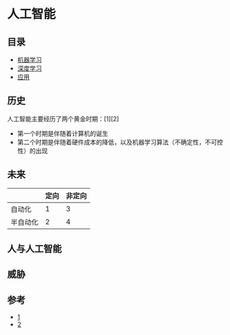 ﻿# 人工智能

## 目录

- [机器学习](https://github.com/im-iron-man/summary/tree/master/%E4%BA%BA%E5%B7%A5%E6%99%BA%E8%83%BD/%E6%9C%BA%E5%99%A8%E5%AD%A6%E4%B9%A0)
- [深度学习](https://github.com/im-iron-man/summary/tree/master/%E4%BA%BA%E5%B7%A5%E6%99%BA%E8%83%BD/%E6%B7%B1%E5%BA%A6%E5%AD%A6%E4%B9%A0)
- [应用](https://github.com/im-iron-man/summary/tree/master/%E4%BA%BA%E5%B7%A5%E6%99%BA%E8%83%BD/%E5%BA%94%E7%94%A8)

## 历史

人工智能主要经历了两个黄金时期：[1][2]

- 第一个时期是伴随着计算机的诞生
- 第二个时期是伴随着硬件成本的降低，以及机器学习算法（不确定性，不可控性）的出现

## 未来

|        |定向|非定向|
|--------|----|------|
|自动化  |1   |3     |
|半自动化|2   |4     |

## 人与人工智能

## 威胁

## 参考

- [1](https://zh.wikipedia.org/wiki/%E4%BA%BA%E5%B7%A5%E6%99%BA%E8%83%BD)
- [2](https://zh.wikipedia.org/wiki/%E4%BA%BA%E5%B7%A5%E6%99%BA%E8%83%BD%E5%8F%B2)